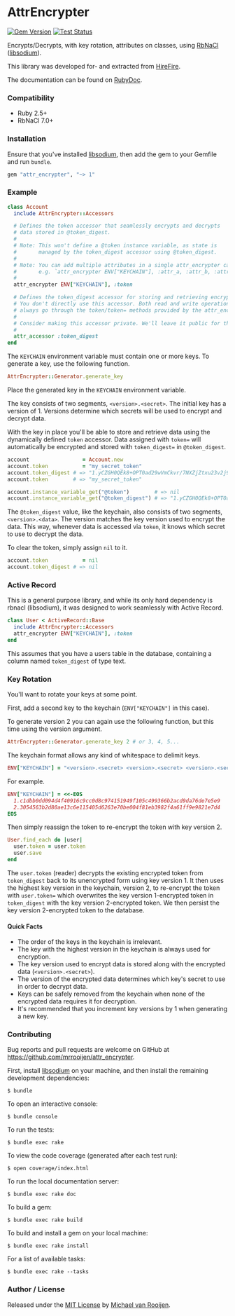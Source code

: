 # AttrEncrypter

[![Gem Version](https://badge.fury.io/rb/attr_encrypter.svg)](https://badge.fury.io/rb/attr_encrypter)
[![Test Status](https://github.com/mrrooijen/attr_encrypter/workflows/Test/badge.svg)](https://github.com/mrrooijen/attr_encrypter/actions)

Encrypts/Decrypts, with key rotation, attributes on classes, using [RbNaCl] ([libsodium]).

This library was developed for- and extracted from [HireFire].

The documentation can be found on [RubyDoc].


### Compatibility

- Ruby 2.5+
- RbNaCl 7.0+


### Installation

Ensure that you've installed [libsodium], then add the gem to your Gemfile and run `bundle`.

```ruby
gem "attr_encrypter", "~> 1"
```


### Example

```rb
class Account
  include AttrEncrypter::Accessors

  # Defines the token accessor that seamlessly encrypts and decrypts
  # data stored in @token_digest.
  #
  # Note: This won't define a @token instance variable, as state is
  #       managed by the token_digest accessor using @token_digest.
  #
  # Note: You can add multiple attributes in a single attr_encrypter call.
  #       e.g. `attr_encrypter ENV["KEYCHAIN"], :attr_a, :attr_b, :attr_c`
  #
  attr_encrypter ENV["KEYCHAIN"], :token

  # Defines the token_digest accessor for storing and retrieving encrypted data.
  # You don't directly use this accessor. Both read and write operations should
  # always go through the token/token= methods provided by the attr_encrypter method.
  #
  # Consider making this accessor private. We'll leave it public for this demo.
  #
  attr_accessor :token_digest
end
```

The `KEYCHAIN` environment variable must contain one or more keys. To generate a key, use the following function.

```rb
AttrEncrypter::Generator.generate_key
```

Place the generated key in the `KEYCHAIN` environment variable.

The key consists of two segments, `<version>.<secret>`. The initial key has a version of 1. Versions determine which secrets will be used to encrypt and decrypt data.

With the key in place you'll be able to store and retrieve data using the dynamically defined `token` accessor. Data assigned with `token=` will automatically be encrypted and stored with `token_digest=` in `@token_digest`.

```rb
account                 = Account.new
account.token           = "my_secret_token"
account.token_digest # => "1.yCZGH0QEk8+OPT0ad29wVmCkvr/7NXZjZtxu23v2j9HKfehndH0qv9MsF4ME\n"
account.token        # => "my_secret_token"

account.instance_variable_get("@token")        # => nil
account.instance_variable_get("@token_digest") # => "1.yCZGH0QEk8+OPT0ad29wVmCkvr/7NXZjZtxu23v2j9HKfehndH0qv9MsF4ME\n"
```

The `@token_digest` value, like the keychain, also consists of two segments, `<version>.<data>`. The version matches the key version used to encrypt the data. This way, whenever data is accessed via `token`, it knows which secret to use to decrypt the data.

To clear the token, simply assign `nil` to it.

```rb
account.token           = nil
account.token_digest # => nil
```


### Active Record

This is a general purpose library, and while its only hard dependency is rbnacl (libsodium), it was designed to work seamlessly with Active Record.

```rb
class User < ActiveRecord::Base
  include AttrEncrypter::Accessors
  attr_encrypter ENV["KEYCHAIN"], :token
end
```

This assumes that you have a users table in the database, containing a column named `token_digest` of type text.


### Key Rotation

You'll want to rotate your keys at some point.

First, add a second key to the keychain (`ENV["KEYCHAIN"]` in this case).

To generate version 2 you can again use the following function, but this time using the version argument.

```rb
AttrEncrypter::Generator.generate_key 2 # or 3, 4, 5...
```

The keychain format allows any kind of whitespace to delimit keys.

```rb
ENV["KEYCHAIN"] = "<version>.<secret> <version>.<secret> <version>.<secret>"
```

For example.

```rb
ENV["KEYCHAIN"] = <<-EOS
  1.c1dbb0dd094d4f40916c9cc0d8c974151949f105c499366b2acd9da76de7e5e9
  2.3054563b2d80ae13c6e115405d6263e70be004f81eb3982f4a61ff9e9821e7d4
EOS
```

Then simply reassign the token to re-encrypt the token with key version 2.

```rb
User.find_each do |user|
  user.token = user.token
  user.save
end
```

The `user.token` (reader) decrypts the existing encrypted token from `token_digest` back to its unencrypted form using key version 1. It then uses the highest key version in the keychain, version 2, to re-encrypt the token with `user.token=` which overwrites the key version 1-encrypted token in `token_digest` with the key version 2-encrypted token. We then persist the key version 2-encrypted token to the database.


#### Quick Facts

* The order of the keys in the keychain is irrelevant.
* The key with the highest version in the keychain is always used for encryption.
* The key version used to encrypt data is stored along with the encrypted data (`<version>.<secret>`).
* The version of the encrypted data determines which key's secret to use in order to decrypt data.
* Keys can be safely removed from the keychain when none of the encrypted data requires it for decryption.
* It's recommended that you increment key versions by 1 when generating a new key.


### Contributing

Bug reports and pull requests are welcome on GitHub at https://github.com/mrrooijen/attr_encrypter.

First, install [libsodium] on your machine, and then install the remaining development dependencies:

```
$ bundle
```

To open an interactive console:

```
$ bundle console
```

To run the tests:

```
$ bundle exec rake
```

To view the code coverage (generated after each test run):

```
$ open coverage/index.html
```

To run the local documentation server:

```
$ bundle exec rake doc
```

To build a gem:

```
$ bundle exec rake build
```

To build and install a gem on your local machine:

```
$ bundle exec rake install
```

For a list of available tasks:

```
$ bundle exec rake --tasks
```


### Author / License

Released under the [MIT License] by [Michael van Rooijen].

[Michael van Rooijen]: https://michael.vanrooijen.io
[HireFire]: https://www.hirefire.io
[RubyDoc]: https://rubydoc.info/gems/attr_encrypter
[MIT License]: https://github.com/mrrooijen/attr_encrypter/blob/master/LICENSE.txt
[RbNaCl]: https://github.com/RubyCrypto/rbnacl
[libsodium]: https://doc.libsodium.org/
